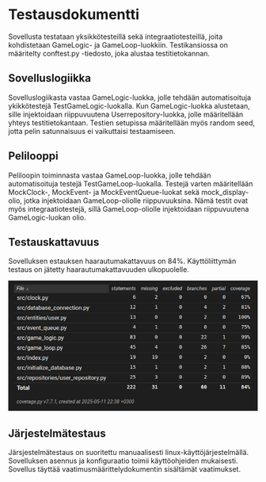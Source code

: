 # Testausdokumentti

Sovellusta testataan yksikkötesteillä sekä integraatiotesteillä, joita kohdistetaan GameLogic- ja GameLoop-luokkiin. Testikansiossa on määritelty conftest.py -tiedosto, joka alustaa testitietokannan.

## Sovelluslogiikka

Sovelluslogiikasta vastaa GameLogic-luokka, jolle tehdään automatisoituja ykikkötestejä TestGameLogic-luokalla. Kun GameLogic-luokka alustetaan, sille injektoidaan riippuvuutena Userrepository-luokka, jolle määritellään yhteys testitietokantaan. Testien setupissa määritellään myös random seed, jotta pelin satunnaisuus ei vaikuttaisi testaamiseen.

## Pelilooppi

Peliloopin toiminnasta vastaa GameLoop-luokka, jolle tehdään automatisoituja testejä TestGameLoop-luokalla. Testejä varten määritellään MockClock-, MockEvent- ja MockEventQueue-luokat sekä mock_display-olio, jotka injektoidaan GameLoop-oliolle riippuvuuksina. Nämä testit ovat myös integraatiotestejä, sillä GameLoop-oliolle injektoidaan riippuvuutena GameLogic-luokan olio.

## Testauskattavuus

Sovelluksen estauksen haarautumakattavuus on 84%. Käyttöliittymän testaus on jätetty haarautumakattavuuden ulkopuolelle.

![coverage report](kuvat/coverage_report.png)

## Järjestelmätestaus

Järsjestelmätestaus on suoritettu manuaalisesti linux-käyttöjärjestelmällä. Sovelluksen asennus ja konfiguraatio toimii käyttöohjeiden mukaisesti. Sovellus täyttää vaatimusmäärittelydokumentin sisältämät vaatimukset.

